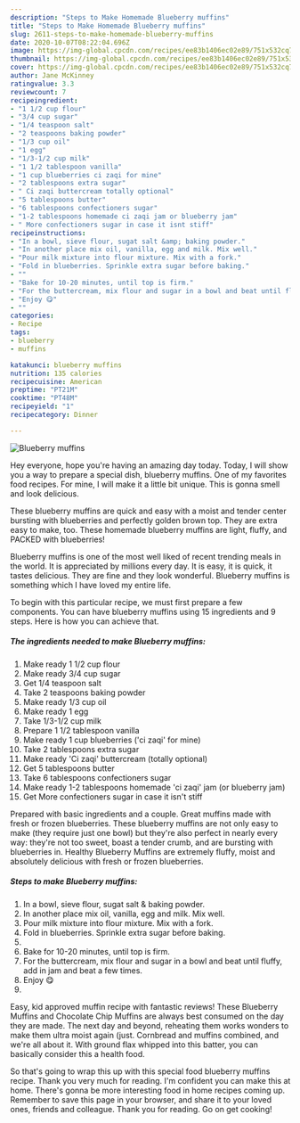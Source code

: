```yaml
---
description: "Steps to Make Homemade Blueberry muffins"
title: "Steps to Make Homemade Blueberry muffins"
slug: 2611-steps-to-make-homemade-blueberry-muffins
date: 2020-10-07T08:22:04.696Z
image: https://img-global.cpcdn.com/recipes/ee83b1406ec02e89/751x532cq70/blueberry-muffins-recipe-main-photo.jpg
thumbnail: https://img-global.cpcdn.com/recipes/ee83b1406ec02e89/751x532cq70/blueberry-muffins-recipe-main-photo.jpg
cover: https://img-global.cpcdn.com/recipes/ee83b1406ec02e89/751x532cq70/blueberry-muffins-recipe-main-photo.jpg
author: Jane McKinney
ratingvalue: 3.3
reviewcount: 7
recipeingredient:
- "1 1/2 cup flour"
- "3/4 cup sugar"
- "1/4 teaspoon salt"
- "2 teaspoons baking powder"
- "1/3 cup oil"
- "1 egg"
- "1/3-1/2 cup milk"
- "1 1/2 tablespoon vanilla"
- "1 cup blueberries ci zaqi for mine"
- "2 tablespoons extra sugar"
- " Ci zaqi buttercream totally optional"
- "5 tablespoons butter"
- "6 tablespoons confectioners sugar"
- "1-2 tablespoons homemade ci zaqi jam or blueberry jam"
- " More confectioners sugar in case it isnt stiff"
recipeinstructions:
- "In a bowl, sieve flour, sugat salt &amp; baking powder."
- "In another place mix oil, vanilla, egg and milk. Mix well."
- "Pour milk mixture into flour mixture. Mix with a fork."
- "Fold in blueberries. Sprinkle extra sugar before baking."
- ""
- "Bake for 10-20 minutes, until top is firm."
- "For the buttercream, mix flour and sugar in a bowl and beat until fluffy, add in jam and beat a few times."
- "Enjoy 😋"
- ""
categories:
- Recipe
tags:
- blueberry
- muffins

katakunci: blueberry muffins 
nutrition: 135 calories
recipecuisine: American
preptime: "PT21M"
cooktime: "PT48M"
recipeyield: "1"
recipecategory: Dinner

---
```



![Blueberry muffins](https://img-global.cpcdn.com/recipes/ee83b1406ec02e89/751x532cq70/blueberry-muffins-recipe-main-photo.jpg)

Hey everyone, hope you're having an amazing day today. Today, I will show you a way to prepare a special dish, blueberry muffins. One of my favorites food recipes. For mine, I will make it a little bit unique. This is gonna smell and look delicious.

These blueberry muffins are quick and easy with a moist and tender center bursting with blueberries and perfectly golden brown top. They are extra easy to make, too. These homemade blueberry muffins are light, fluffy, and PACKED with blueberries!

Blueberry muffins is one of the most well liked of recent trending meals in the world. It is appreciated by millions every day. It is easy, it is quick, it tastes delicious. They are fine and they look wonderful. Blueberry muffins is something which I have loved my entire life.


To begin with this particular recipe, we must first prepare a few components. You can have blueberry muffins using 15 ingredients and 9 steps. Here is how you can achieve that.

<!--inarticleads1-->

##### The ingredients needed to make Blueberry muffins:

1. Make ready 1 1/2 cup flour
1. Make ready 3/4 cup sugar
1. Get 1/4 teaspoon salt
1. Take 2 teaspoons baking powder
1. Make ready 1/3 cup oil
1. Make ready 1 egg
1. Take 1/3-1/2 cup milk
1. Prepare 1 1/2 tablespoon vanilla
1. Make ready 1 cup blueberries (&#39;ci zaqi&#39; for mine)
1. Take 2 tablespoons extra sugar
1. Make ready  &#39;Ci zaqi&#39; buttercream (totally optional)
1. Get 5 tablespoons butter
1. Take 6 tablespoons confectioners sugar
1. Make ready 1-2 tablespoons homemade &#39;ci zaqi&#39; jam (or blueberry jam)
1. Get  More confectioners sugar in case it isn&#39;t stiff


Prepared with basic ingredients and a couple. Great muffins made with fresh or frozen blueberries. These blueberry muffins are not only easy to make (they require just one bowl) but they&#39;re also perfect in nearly every way: they&#39;re not too sweet, boast a tender crumb, and are bursting with blueberries in. Healthy Blueberry Muffins are extremely fluffy, moist and absolutely delicious with fresh or frozen blueberries. 

<!--inarticleads2-->

##### Steps to make Blueberry muffins:

1. In a bowl, sieve flour, sugat salt &amp; baking powder.
1. In another place mix oil, vanilla, egg and milk. Mix well.
1. Pour milk mixture into flour mixture. Mix with a fork.
1. Fold in blueberries. Sprinkle extra sugar before baking.
1. 
1. Bake for 10-20 minutes, until top is firm.
1. For the buttercream, mix flour and sugar in a bowl and beat until fluffy, add in jam and beat a few times.
1. Enjoy 😋
1. 


Easy, kid approved muffin recipe with fantastic reviews! These Blueberry Muffins and Chocolate Chip Muffins are always best consumed on the day they are made. The next day and beyond, reheating them works wonders to make them ultra moist again (just. Cornbread and muffins combined, and we&#39;re all about it. With ground flax whipped into this batter, you can basically consider this a health food. 

So that's going to wrap this up with this special food blueberry muffins recipe. Thank you very much for reading. I'm confident you can make this at home. There's gonna be more interesting food in home recipes coming up. Remember to save this page in your browser, and share it to your loved ones, friends and colleague. Thank you for reading. Go on get cooking!

